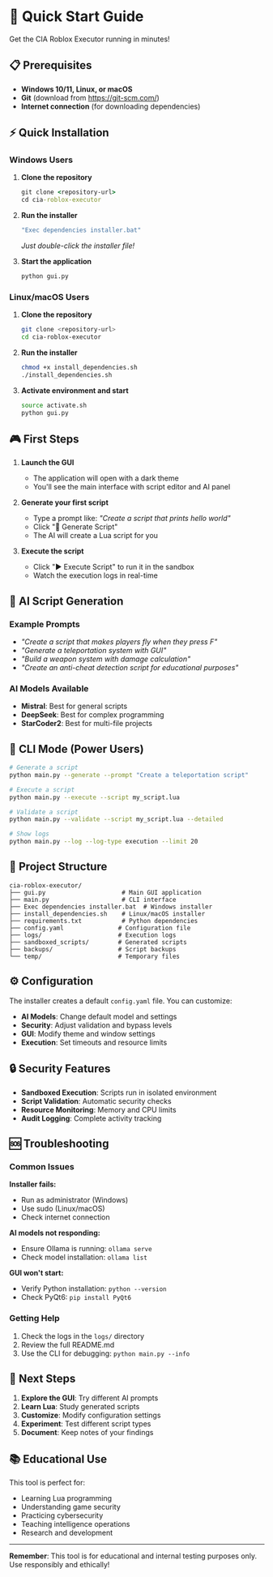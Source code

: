# 🚀 Quick Start Guide

Get the CIA Roblox Executor running in minutes!

## 📋 Prerequisites

- **Windows 10/11, Linux, or macOS**
- **Git** (download from https://git-scm.com/)
- **Internet connection** (for downloading dependencies)

## ⚡ Quick Installation

### Windows Users

1. **Clone the repository**
   ```cmd
   git clone <repository-url>
   cd cia-roblox-executor
   ```

2. **Run the installer**
   ```cmd
   "Exec dependencies installer.bat"
   ```
   
   *Just double-click the installer file!*

3. **Start the application**
   ```cmd
   python gui.py
   ```

### Linux/macOS Users

1. **Clone the repository**
   ```bash
   git clone <repository-url>
   cd cia-roblox-executor
   ```

2. **Run the installer**
   ```bash
   chmod +x install_dependencies.sh
   ./install_dependencies.sh
   ```

3. **Activate environment and start**
   ```bash
   source activate.sh
   python gui.py
   ```

## 🎮 First Steps

1. **Launch the GUI**
   - The application will open with a dark theme
   - You'll see the main interface with script editor and AI panel

2. **Generate your first script**
   - Type a prompt like: *"Create a script that prints hello world"*
   - Click "🚀 Generate Script"
   - The AI will create a Lua script for you

3. **Execute the script**
   - Click "▶ Execute Script" to run it in the sandbox
   - Watch the execution logs in real-time

## 🤖 AI Script Generation

### Example Prompts

- *"Create a script that makes players fly when they press F"*
- *"Generate a teleportation system with GUI"*
- *"Build a weapon system with damage calculation"*
- *"Create an anti-cheat detection script for educational purposes"*

### AI Models Available

- **Mistral**: Best for general scripts
- **DeepSeek**: Best for complex programming
- **StarCoder2**: Best for multi-file projects

## 🔧 CLI Mode (Power Users)

```bash
# Generate a script
python main.py --generate --prompt "Create a teleportation script"

# Execute a script
python main.py --execute --script my_script.lua

# Validate a script
python main.py --validate --script my_script.lua --detailed

# Show logs
python main.py --log --log-type execution --limit 20
```

## 📁 Project Structure

```
cia-roblox-executor/
├── gui.py                     # Main GUI application
├── main.py                    # CLI interface
├── Exec dependencies installer.bat  # Windows installer
├── install_dependencies.sh    # Linux/macOS installer
├── requirements.txt           # Python dependencies
├── config.yaml               # Configuration file
├── logs/                     # Execution logs
├── sandboxed_scripts/        # Generated scripts
├── backups/                  # Script backups
└── temp/                     # Temporary files
```

## ⚙️ Configuration

The installer creates a default `config.yaml` file. You can customize:

- **AI Models**: Change default model and settings
- **Security**: Adjust validation and bypass levels
- **GUI**: Modify theme and window settings
- **Execution**: Set timeouts and resource limits

## 🔒 Security Features

- **Sandboxed Execution**: Scripts run in isolated environment
- **Script Validation**: Automatic security checks
- **Resource Monitoring**: Memory and CPU limits
- **Audit Logging**: Complete activity tracking

## 🆘 Troubleshooting

### Common Issues

**Installer fails:**
- Run as administrator (Windows)
- Use sudo (Linux/macOS)
- Check internet connection

**AI models not responding:**
- Ensure Ollama is running: `ollama serve`
- Check model installation: `ollama list`

**GUI won't start:**
- Verify Python installation: `python --version`
- Check PyQt6: `pip install PyQt6`

### Getting Help

1. Check the logs in the `logs/` directory
2. Review the full README.md
3. Use the CLI for debugging: `python main.py --info`

## 🎯 Next Steps

1. **Explore the GUI**: Try different AI prompts
2. **Learn Lua**: Study generated scripts
3. **Customize**: Modify configuration settings
4. **Experiment**: Test different script types
5. **Document**: Keep notes of your findings

## 📚 Educational Use

This tool is perfect for:
- Learning Lua programming
- Understanding game security
- Practicing cybersecurity
- Teaching intelligence operations
- Research and development

---

**Remember**: This tool is for educational and internal testing purposes only. Use responsibly and ethically!